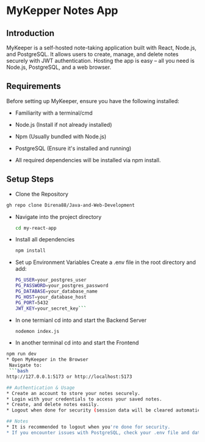 # MyKepper Notes App

## Introduction
MyKeeper is a self-hosted note-taking application built with React, Node.js, and PostgreSQL. It allows users to create, manage, and delete notes securely with JWT authentication. Hosting the app is easy – all you need is Node.js, PostgreSQL, and a web browser.

## Requirements
Before setting up MyKeeper, ensure you have the following installed:

* Familiarity with a terminal/cmd

* Node.js (Install if not already installed)

* Npm (Usually bundled with Node.js)

* PostgreSQL (Ensure it's installed and running)

* All required dependencies will be installed via npm install.

## Setup Steps
* Clone the Repository
```bash
gh repo clone Direna88/Java-and-Web-Development
```
* Navigate into the project directory
  ```bash
  cd my-react-app
* Install all dependencies
  ```bash
  npm install
* Set up Environment Variables
  Create a .env file in the root directory and add:
  
  ```bash
  PG_USER=your_postgres_user
  PG_PASSWORD=your_postgres_password
  PG_DATABASE=your_database_name
  PG_HOST=your_database_host
  PG_PORT=5432
  JWT_KEY=your_secret_key```
* In one termianl cd into and start the Backend Server
  ```bash
  nodemon index.js
* In another terminal cd into and start the Frontend
 ```bash
npm run dev
* Open MyKeeper in the Browser
  Navigate to:
  ```bash
http://127.0.0.1:5173 or http://localhost:5173

## Authentication & Usage
* Create an account to store your notes securely.
* Login with your credentials to access your saved notes.
* Create, and delete notes easily.
* Logout when done for security (session data will be cleared automatically).

## Notes
* It is recommended to logout when you're done for security.
* If you encounter issues with PostgreSQL, check your .env file and database setup.
